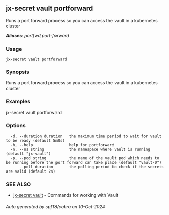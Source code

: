 ## jx-secret vault portforward

Runs a port forward process so you can access the vault in a kubernetes cluster

***Aliases**: portfwd,port-forward*

### Usage

```
jx-secret vault portforward
```

### Synopsis

Runs a port forward process so you can access the vault in a kubernetes cluster

### Examples

  jx-secret vault portforward

### Options

```
  -d, --duration duration   the maximum time period to wait for vault to be ready (default 5m0s)
  -h, --help                help for portforward
  -n, --ns string           the namespace where vault is running (default "jx-vault")
  -p, --pod string          the name of the vault pod which needs to be running before the port forward can take place (default "vault-0")
      --poll duration       the polling period to check if the secrets are valid (default 2s)
```

### SEE ALSO

* [jx-secret vault](jx-secret_vault.md)	 - Commands for working with Vault

###### Auto generated by spf13/cobra on 10-Oct-2024
